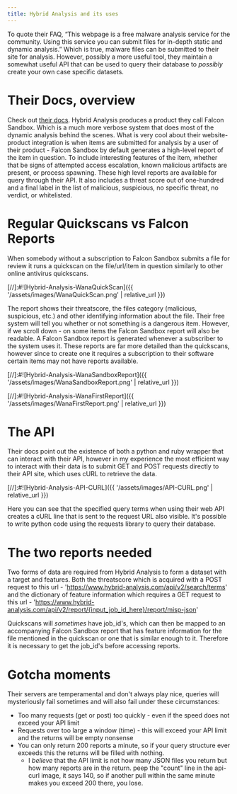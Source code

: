```yaml
---
title: Hybrid Analysis and its uses
---
```


To quote their FAQ, “This webpage is a free malware analysis service for the community. Using this service you can submit files for in-depth static and dynamic analysis.”  Which is true, malware files can be submitted to their site for analysis. However, possibly a more useful tool, they maintain a somewhat useful API that can be used to query their database to _possibly_ create your own case specific datasets.

# Their Docs, overview
Check out [their docs](https://www.hybrid-analysis.com/docs/api/v2). Hybrid
Analysis produces a product they call Falcon Sandbox. Which is a much more
verbose system that does most of the dynamic analysis behind the scenes. What is
very cool about their website-product integration is when items are submitted for
analysis by a user of their product - Falcon Sandbox by default generates a
high-level report of the item in question. To include interesting features of
the item, whether that be signs of attempted access escalation, known malicious
artifacts are present, or process spawning. These high level reports are
available for query through their API. It also includes a threat score out of
one-hundred and a final label in the list of malicious, suspicious, no specific
threat, no verdict, or whitelisted.

# Regular Quickscans vs Falcon Reports
When somebody without a subscription to Falcon Sandbox submits a file for review
it runs a quickscan on the file/url/item in question similarly to other online
antivirus quickscans.

[//]:#![Hybrid-Analysis-WanaQuickScan]({{ '/assets/images/WanaQuickScan.png' | relative_url }})

The report shows their threatscore, the files category
(malicious, suspicious, etc.) and other identifying information about the file.
Their free system will tell you whether or not something is a dangerous item.
However, if we scroll down - on some items the Falcon Sandbox report will also
be readable. A Falcon Sandbox report is generated whenever a subscriber to the
system uses it. These reports are far more detailed than the quickscans, however
since to create one it requires a subscription to their software certain items
may not have reports available.

[//]:#![Hybrid-Analysis-WanaSandboxReport]({{ '/assets/images/WanaSandboxReport.png' | relative_url }})

[//]:#![Hybrid-Analysis-WanaFirstReport]({{ '/assets/images/WanaFirstReport.png' | relative_url }})

# The API
Their docs point out the existence of both a python and ruby wrapper
that can interact with their API, however in my experience the most efficient way to interact
with their data is to submit GET and POST requests directly to their API site,
which uses cURL to retrieve the data.

[//]:#![Hybrid-Analysis-API-CURL]({{ '/assets/images/API-CURL.png' | relative_url }})

Here you can see that the specified query terms when using their web API creates
a cURL line that is sent to the request URL also visible. It's possible to write
python code using the requests library to query their database.

# The two reports needed
Two forms of data are required from Hybrid Analysis to form a dataset with
a target and features. Both the threatscore which is acquired with a POST request
to this url - 'https://www.hybrid-analysis.com/api/v2/search/terms'
and the dictionary of feature information which requires a GET request to
this url - 'https://www.hybrid-analysis.com/api/v2/report/{input_job_id_here}/report/misp-json'

Quickscans will _sometimes_ have job_id's, which can then be mapped to an accompanying
Falcon Sandbox report that has feature information for the file mentioned in the quickscan
or one that is similar enough to it. Therefore it is necessary to get the job_id's before
accessing reports.

# Gotcha moments
Their servers are temperamental and don't always play nice, queries will mysteriously fail sometimes
and will also fail under these circumstances:
- Too many requests (get or post) too quickly - even if the speed does not exceed your API limit
- Requests over too large a window (time) - this will exceed your API limit and the returns will be empty nonsense
- You can only return 200 reports a minute, so if your query structure ever exceeds this the returns will be filled with nothing.
  - I _believe_ that the API limit is not how many JSON files you return but how many reports are in the return.
    peep the "count" line in the api-curl image, it says 140, so if another pull within the same minute makes you
    exceed 200 there, you lose.
